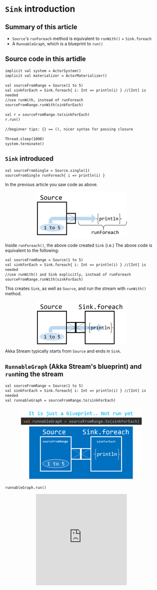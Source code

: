 # `Sink` introduction

## Summary of this article 

* `Source`'s `runForeach` method is equivalent to `runWith()` + `Sink.foreach`
* A `RunnableGraph`, which is a blueprint to `run()`

## Source code in this artidle

```
implicit val system = ActorSystem()
implicit val materializer = ActorMaterializer()

val sourceFromRange = Source(1 to 5)
val sinkForEach = Sink.foreach{ i: Int => println(i) } //[Int] is needed
//use runWith, instead of runForeach
sourceFromRange.runWith(sinkForEach)

val r = sourceFromRange.to(sinkForEach)
r.run()

//beginner tips: {} == (), nicer syntax for passing closure

Thread.sleep(1000)
system.terminate()
```

## `Sink` introduced

```
val sourceFromSingle = Source.single(1)
sourceFromSingle runForeach{ i => println(i) }
```

In the previous article you saw code as above.

<img style="display: block; margin: 0 auto;" src="img/Source List.png" width="300px" style="margin: 0 auto">

Inside `runForeach()`, the above code created `Sink` (i.e.) The above code is equivalent to the following:

```
val sourceFromRange = Source(1 to 5)
val sinkForEach = Sink.foreach{ i: Int => println(i) } //[Int] is needed
//use runWith() and Sink explicitly, instead of runForeach
sourceFromRange.runWith(sinkForEach)
```

This creates `Sink`, as well as `Source`, and run the stream with `runWith()` method. 

<img style="display: block; margin: 0 auto;" src="img/Source-Sink.png" width="300px" style="margin: 0 auto">

Akka Stream typically starts from `Source` and ends in `Sink`.

## `RunnableGraph` (Akka Stream's blueprint) and `run`ning the stream

```
val sourceFromRange = Source(1 to 5)
val sinkForEach = Sink.foreach{ i: Int => println(i) } //[Int] is needed
val runnableGraph = sourceFromRange.to(sinkForEach)
```

<img style="display: block; margin: 20px auto;" src="img/blueprint.png" width="400px" style="margin: 0 auto">

```
runnableGraph.run()
```


<div style="width: 100%; text-align: center;">
  <iframe src="https://vine.co/v/5FT9OpYEDzO/embed/simple" width="300" height="300" frameborder="0"></iframe><script src="https://platform.vine.co/static/scripts/embed.js"></script>
</div>
